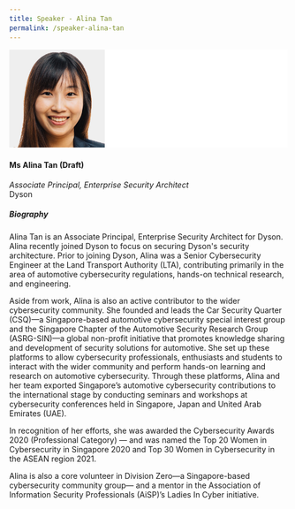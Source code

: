 ```yaml
---
title: Speaker - Alina Tan
permalink: /speaker-alina-tan
---
```


![Alina Tan](/images/speakers/Alina-Tan.jpg)

#### **Ms Alina Tan (Draft)**

*Associate Principal, Enterprise Security Architect*  
Dyson

##### **Biography**

Alina Tan is an Associate Principal, Enterprise Security Architect for Dyson. Alina recently joined Dyson to focus on securing Dyson's security architecture.
Prior to joining Dyson, Alina was a Senior Cybersecurity Engineer at the Land Transport Authority (LTA), contributing primarily in the area of automotive cybersecurity regulations, hands-on technical research, and engineering.

Aside from work, Alina is also an active contributor to the wider cybersecurity community. She founded and leads the Car Security Quarter (CSQ)—a Singapore-based automotive cybersecurity special interest group and the Singapore Chapter of the Automotive Security Research Group (ASRG-SIN)—a global non-profit initiative that promotes knowledge sharing and development of security solutions for automotive. She set up these platforms to allow cybersecurity professionals, enthusiasts and students to interact with the wider community and perform hands-on learning and research on automotive cybersecurity. Through these platforms, Alina and her team exported Singapore’s automotive cybersecurity contributions to the international stage by conducting seminars and workshops at cybersecurity conferences held in Singapore, Japan and United Arab Emirates (UAE). 

In recognition of her efforts, she was awarded the Cybersecurity Awards 2020 (Professional Category) — and was named the Top 20 Women in Cybersecurity in Singapore 2020 and Top 30 Women in Cybersecurity in the ASEAN region 2021.

Alina is also a core volunteer in Division Zero—a Singapore-based cybersecurity community group— and a mentor in the Association of Information Security Professionals (AiSP)’s Ladies In Cyber initiative.
